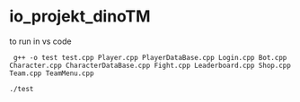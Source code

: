 # io_projekt_dinoTM

to run in vs code 

``  g++ -o test test.cpp Player.cpp PlayerDataBase.cpp Login.cpp Bot.cpp Character.cpp CharacterDataBase.cpp Fight.cpp Leaderboard.cpp Shop.cpp Team.cpp TeamMenu.cpp ``

`` ./test ``
